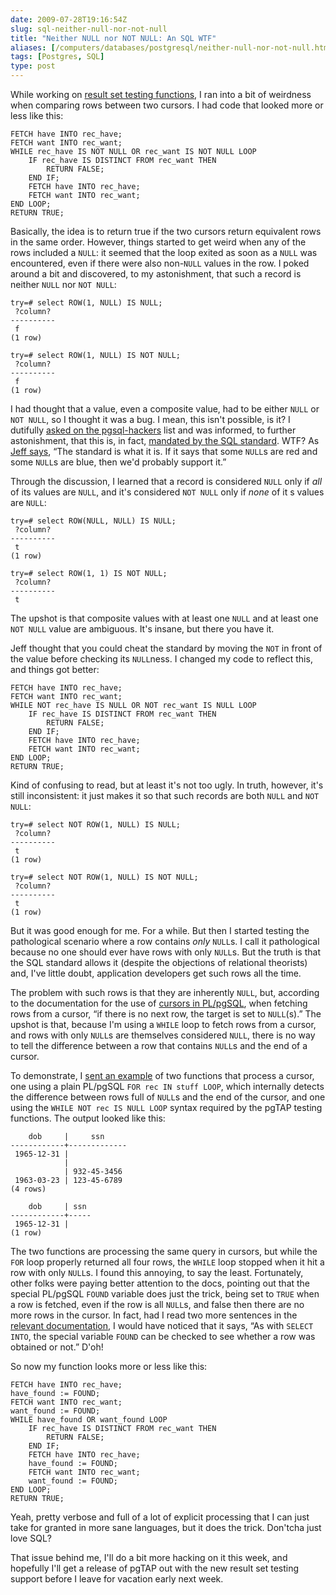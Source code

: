```yaml
--- 
date: 2009-07-28T19:16:54Z
slug: sql-neither-null-nor-not-null
title: "Neither NULL nor NOT NULL: An SQL WTF"
aliases: [/computers/databases/postgresql/neither-null-nor-not-null.html]
tags: [Postgres, SQL]
type: post
---
```


While working on [result set testing functions], I ran into a bit of weirdness
when comparing rows between two cursors. I had code that looked more or less
like this:

``` postgres
FETCH have INTO rec_have;
FETCH want INTO rec_want;
WHILE rec_have IS NOT NULL OR rec_want IS NOT NULL LOOP
    IF rec_have IS DISTINCT FROM rec_want THEN
        RETURN FALSE;
    END IF;
    FETCH have INTO rec_have;
    FETCH want INTO rec_want;
END LOOP;
RETURN TRUE;
```

Basically, the idea is to return true if the two cursors return equivalent rows
in the same order. However, things started to get weird when any of the rows
included a `NULL`: it seemed that the loop exited as soon as a `NULL` was
encountered, even if there were also non-`NULL` values in the row. I poked
around a bit and discovered, to my astonishment, that such a record is neither
`NULL` nor `NOT NULL`:

    try=# select ROW(1, NULL) IS NULL;
     ?column? 
    ----------
     f
    (1 row)

    try=# select ROW(1, NULL) IS NOT NULL;
     ?column? 
    ----------
     f
    (1 row)

I had thought that a value, even a composite value, had to be either `NULL` or
`NOT NULL`, so I thought it was a bug. I mean, this isn't possible, is it? I
dutifully [asked on the pgsql-hackers] list and was informed, to further
astonishment, that this is, in fact, [mandated by the SQL standard]. WTF? As
[Jeff says], “The standard is what it is. If it says that some `NULL`s are red
and some `NULL`s are blue, then we'd probably support it.”

Through the discussion, I learned that a record is considered `NULL` only if
*all* of its values are `NULL`, and it's considered `NOT NULL` only if *none* of
it s values are `NULL`:

    try=# select ROW(NULL, NULL) IS NULL;
     ?column? 
    ----------
     t
    (1 row)

    try=# select ROW(1, 1) IS NOT NULL;
     ?column? 
    ----------
     t

The upshot is that composite values with at least one `NULL` and at least one
`NOT NULL` value are ambiguous. It's insane, but there you have it.

Jeff thought that you could cheat the standard by moving the `NOT` in front of
the value before checking its `NULL`ness. I changed my code to reflect this, and
things got better:

``` postgres
FETCH have INTO rec_have;
FETCH want INTO rec_want;
WHILE NOT rec_have IS NULL OR NOT rec_want IS NULL LOOP
    IF rec_have IS DISTINCT FROM rec_want THEN
        RETURN FALSE;
    END IF;
    FETCH have INTO rec_have;
    FETCH want INTO rec_want;
END LOOP;
RETURN TRUE;
```

Kind of confusing to read, but at least it's not too ugly. In truth, however,
it's still inconsistent: it just makes it so that such records are both `NULL`
and `NOT NULL`:

    try=# select NOT ROW(1, NULL) IS NULL;
     ?column? 
    ----------
     t
    (1 row)

    try=# select NOT ROW(1, NULL) IS NOT NULL;
     ?column? 
    ----------
     t
    (1 row)

But it was good enough for me. For a while. But then I started testing the
pathological scenario where a row contains *only* `NULL`s. I call it
pathological because no one should ever have rows with only `NULL`s. But the
truth is that the SQL standard allows it (despite the objections of relational
theorists) and, I've little doubt, application developers get such rows all the
time.

The problem with such rows is that they are inherently `NULL`, but, according to
the documentation for the use of [cursors in PL/pgSQL], when fetching rows from
a cursor, “if there is no next row, the target is set to `NULL`(s).” The upshot
is that, because I'm using a `WHILE` loop to fetch rows from a cursor, and rows
with only `NULL`s are themselves considered `NULL`, there is no way to tell the
difference between a row that contains `NULL`s and the end of a cursor.

To demonstrate, I [sent an example] of two functions that process a cursor, one
using a plain PL/pgSQL `FOR rec IN stuff LOOP`, which internally detects the
difference between rows full of `NULL`s and the end of the cursor, and one using
the `WHILE NOT rec IS NULL LOOP` syntax required by the pgTAP testing functions.
The output looked like this:

        dob     |     ssn
    ------------+-------------
     1965-12-31 |
                |
                | 932-45-3456
     1963-03-23 | 123-45-6789
    (4 rows)

        dob     | ssn
    ------------+-----
     1965-12-31 |
    (1 row)

The two functions are processing the same query in cursors, but while the `FOR`
loop properly returned all four rows, the `WHILE` loop stopped when it hit a row
with only `NULL`s. I found this annoying, to say the least. Fortunately, other
folks were paying better attention to the docs, pointing out that the special
PL/pgSQL `FOUND` variable does just the trick, being set to `TRUE` when a row is
fetched, even if the row is all `NULL`s, and false then there are no more rows
in the cursor. In fact, had I read two more sentences in the [relevant
documentation], I would have noticed that it says, “As with `SELECT INTO`, the
special variable `FOUND` can be checked to see whether a row was obtained or
not.” D'oh!

So now my function looks more or less like this:

``` postgres
FETCH have INTO rec_have;
have_found := FOUND;
FETCH want INTO rec_want;
want_found := FOUND;
WHILE have_found OR want_found LOOP
    IF rec_have IS DISTINCT FROM rec_want THEN
        RETURN FALSE;
    END IF;
    FETCH have INTO rec_have;
    have_found := FOUND;
    FETCH want INTO rec_want;
    want_found := FOUND;
END LOOP;
RETURN TRUE;
```

Yeah, pretty verbose and full of a lot of explicit processing that I can just
take for granted in more sane languages, but it does the trick. Don'tcha just
love SQL?

That issue behind me, I'll do a bit more hacking on it this week, and hopefully
I'll get a release of pgTAP out with the new result set testing support before I
leave for vacation early next week.

  [result set testing functions]: /computers/databases/postgresql/results_eq.html
    "Committed: pgTAP Result Set Assertion Functions"
  [asked on the pgsql-hackers]: http://archives.postgresql.org/pgsql-hackers/2009-07/msg01518.php
  [mandated by the SQL standard]: http://archives.postgresql.org/pgsql-hackers/2009-07/msg01525.php
  [Jeff says]: http://archives.postgresql.org/pgsql-hackers/2009-07/msg01588.php
  [cursors in PL/pgSQL]: https://www.postgresql.org/docs/8.4/static/plpgsql-cursors.html
  [sent an example]: http://archives.postgresql.org/pgsql-hackers/2009-07/msg01736.php
  [relevant documentation]: https://www.postgresql.org/docs/8.3/static/plpgsql-cursors.html#AEN44324
